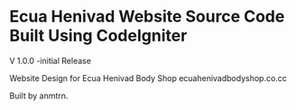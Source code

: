 Ecua Henivad Website Source Code Built Using CodeIgniter
===========

V 1.0.0
-initial Release

Website Design for Ecua Henivad Body Shop
ecuahenivadbodyshop.co.cc

Built by anmtrn.